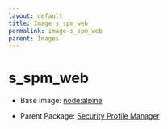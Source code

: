```yaml
---
layout: default
title: Image s_spm_web
permalink: image-s_spm_web
parent: Images
---
```

# s_spm_web

* Base image:  [node:alpine](image-node:alpine)

* Parent Package: [Security Profile Manager](package--edgemere-sa-spm)


